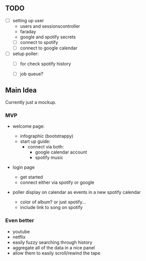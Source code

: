 ## TODO
- [ ] setting up user
  - users and sessionscontroller
  - faraday
  - google and spotify secrets
  - [ ] connect to spotify 
  - [ ] connect to google calendar
- [ ] setup poller:
  - [ ] for check spotify history
  - [ ] job queue?


## Main Idea
Currently just a mockup.

### MVP
- welcome page:
  - infographic (bootstrappy)
  - start up guide:
    - connect via both:
      - google calendar account
      - spotify music
- login page
  - get started
  - connect either via spotify or google

- poller display on calendar as events in a new spotify calendar
  - color of album? or just spotify...
  - include link to song on spotify

### Even better
- youtube
- netflix
- easily fuzzy searching through history
- aggregate all of the data in a nice panel
- allow them to easily scroll/rewind the tape
